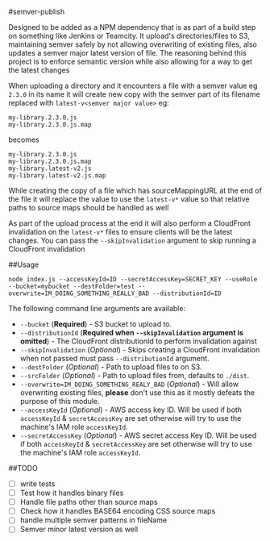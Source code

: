 #semver-publish

Designed to be added as a NPM dependency that is as part of a build step on something like Jenkins or Teamcity. It upload's directories/files to S3, maintaining semver safely by not allowing overwriting of existing files, also updates a semver major latest version of file.
The reasoning behind this project is to enforce semantic version while also allowing for a way to get the latest changes

When uploading a directory and it encounters a file with a semver value eg `2.3.0` in its name it will create new copy with the semver part of its filename replaced with `latest-v<semver major value>` eg:

```
my-library.2.3.0.js
my-library.2.3.0.js.map
```
becomes
```
my-library.2.3.0.js
my-library.2.3.0.js.map
my-library.latest-v2.js
my-library.latest-v2.js.map
```
While creating the copy of a file which has sourceMappingURL at the end of the file it will replace the value to use the `latest-v*` value so that relative paths to source maps should be handled as well

As part of the upload process at the end it will also perform a CloudFront invalidation on the `latest-v*` files to ensure clients will be the latest changes. You can pass the `--skipInvalidation` argument to skip running a CloudFront invalidation

##Usage

`node index.js --accessKeyId=ID --secretAccessKey=SECRET_KEY --useRole --bucket=mybucket --destFolder=test --overwrite=IM_DOING_SOMETHING_REALLY_BAD --distributionId=ID`

The following command line arguments are available:
- `--bucket` (__Required__) - S3 bucket to upload to.
- `--distributionId` (__Required when `--skipInvalidation` argument is omitted__) - The CloudFront distributionId to perform invalidation against
- `--skipInvalidation` (*Optional*) - Skips creating a CloudFront invalidation when not passed must pass `--distributionId` argument.
- `--destFolder` (*Optional*) - Path to upload files to on S3.
- `--srcFolder`  (*Optional*) - Path to upload files from, defaults to `./dist`.
- `--overwrite=IM_DOING_SOMETHING_REALY_BAD` (*Optional*) - Will allow overwriting existing files, __please__ don't use this as it mostly defeats the purpose of this module.
- `--accessKeyId` (*Optional*) - AWS access key ID. Will be used if both `accessKeyId` & `secretAccessKey` are set otherwise will try to use the machine's IAM role  `accessKeyId`.
- `--secretAccessKey` (*Optional*) - AWS secret access Key ID. Will be used if both `accessKeyId` & `secretAccessKey` are set otherwise will try to use the machine's IAM role  `accessKeyId`.

##TODO
- [ ] write tests
- [ ] Test how it handles binary files
- [ ] Handle file paths other than source maps
- [ ] Check how it handles BASE64 encoding CSS source maps
- [ ] handle multiple semver patterns in fileName
- [ ] Semver minor latest version as well